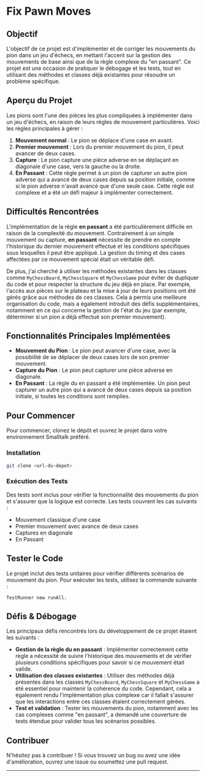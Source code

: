 
# Fix Pawn Moves

## Objectif
L'objectif de ce projet est d'implémenter et de corriger les mouvements du pion dans un jeu d'échecs, en mettant l'accent sur la gestion des mouvements de base ainsi que de la règle complexe du "en passant". Ce projet est une occasion de pratiquer le débogage et les tests, tout en utilisant des méthodes et classes déjà existantes pour résoudre un problème spécifique.

## Aperçu du Projet
Les pions sont l'une des pièces les plus compliquées à implémenter dans un jeu d'échecs, en raison de leurs règles de mouvement particulières. Voici les règles principales à gérer :
1. **Mouvement normal** : Le pion se déplace d'une case en avant.
2. **Premier mouvement** : Lors du premier mouvement du pion, il peut avancer de deux cases.
3. **Capture** : Le pion capture une pièce adverse en se déplaçant en diagonale d'une case, vers la gauche ou la droite.
4. **En Passant** : Cette règle permet à un pion de capturer un autre pion adverse qui a avancé de deux cases depuis sa position initiale, comme si le pion adverse n'avait avancé que d'une seule case. Cette règle est complexe et a été un défi majeur à implémenter correctement.

## Difficultés Rencontrées
L'implémentation de la règle **en passant** a été particulièrement difficile en raison de la complexité du mouvement. Contrairement à un simple mouvement ou capture, **en passant** nécessite de prendre en compte l'historique du dernier mouvement effectué et les conditions spécifiques sous lesquelles il peut être appliqué. La gestion du timing et des cases affectées par ce mouvement spécial était un véritable défi.

De plus, j'ai cherché à utiliser les méthodes existantes dans les classes comme `MyChessBoard`, `MyChessSquare` et `MyChessGame` pour éviter de dupliquer du code et pour respecter la structure du jeu déjà en place. Par exemple, l'accès aux pièces sur le plateau et la mise à jour de leurs positions ont été gérés grâce aux méthodes de ces classes. Cela a permis une meilleure organisation du code, mais a également introduit des défis supplémentaires, notamment en ce qui concerne la gestion de l'état du jeu (par exemple, déterminer si un pion a déjà effectué son premier mouvement).

## Fonctionnalités Principales Implémentées
- **Mouvement du Pion** : Le pion peut avancer d'une case, avec la possibilité de se déplacer de deux cases lors de son premier mouvement.
- **Capture du Pion** : Le pion peut capturer une pièce adverse en diagonale.
- **En Passant** : La règle du en passant a été implémentée. Un pion peut capturer un autre pion qui a avancé de deux cases depuis sa position initiale, si toutes les conditions sont remplies.

## Pour Commencer
Pour commencer, clonez le dépôt et ouvrez le projet dans votre environnement Smalltalk préféré.

### Installation
```bash
git clone <url-du-depot>
```

### Exécution des Tests
Des tests sont inclus pour vérifier la fonctionnalité des mouvements du pion et s'assurer que la logique est correcte. Les tests couvrent les cas suivants :
- Mouvement classique d'une case
- Premier mouvement avec avance de deux cases
- Captures en diagonale
- En Passant

## Tester le Code
Le projet inclut des tests unitaires pour vérifier différents scénarios de mouvement du pion. Pour exécuter les tests, utilisez la commande suivante :

```smalltalk
TestRunner new runAll.
```

## Défis & Débogage
Les principaux défis rencontrés lors du développement de ce projet étaient les suivants :
- **Gestion de la règle du en passant** : Implémenter correctement cette règle a nécessité de suivre l'historique des mouvements et de vérifier plusieurs conditions spécifiques pour savoir si ce mouvement était valide.
- **Utilisation des classes existantes** : Utiliser des méthodes déjà présentes dans les classes `MyChessBoard`, `MyChessSquare` et `MyChessGame` a été essentiel pour maintenir la cohérence du code. Cependant, cela a également rendu l'implémentation plus complexe car il fallait s'assurer que les interactions entre ces classes étaient correctement gérées.
- **Test et validation** : Tester les mouvements du pion, notamment avec les cas complexes comme "en passant", a demandé une couverture de tests étendue pour valider tous les scénarios possibles.

## Contribuer
N'hésitez pas à contribuer ! Si vous trouvez un bug ou avez une idée d'amélioration, ouvrez une issue ou soumettez une pull request.

---
